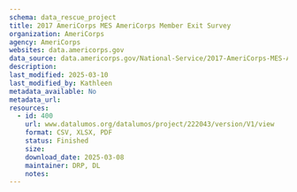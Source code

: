 ```yaml
---
schema: data_rescue_project 
title: 2017 AmeriCorps MES AmeriCorps Member Exit Survey
organization: AmeriCorps
agency: AmeriCorps
websites: data.americorps.gov
data_source: data.americorps.gov/National-Service/2017-AmeriCorps-MES-AmeriCorps-Member-Exit-Survey/tpbh-nswq
description: 
last_modified: 2025-03-10
last_modified_by: Kathleen
metadata_available: No
metadata_url: 
resources:
  - id: 400
    url: www.datalumos.org/datalumos/project/222043/version/V1/view
    format: CSV, XLSX, PDF
    status: Finished
    size: 
    download_date: 2025-03-08
    maintainer: DRP, DL
    notes: 
---
```

